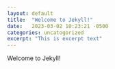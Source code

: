 ```yaml
---
layout: default
title:  "Welcome to Jekyll!"
date:   2023-03-02 10:23:21 -0500
categories: uncatogorized
excerpt: "This is excerpt text"
---
```

Welcome to Jekyll!